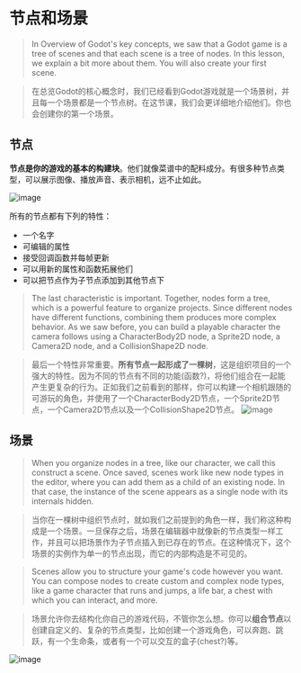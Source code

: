 # 节点和场景
> In Overview of Godot's key concepts, we saw that a Godot game is a tree of scenes and that each scene is a tree of nodes. In this lesson, we explain a bit more about them. You will also create your first scene.

> 在总览Godot的核心概念时，我们已经看到Godot游戏就是一个场景树，并且每一个场景都是一个节点树。在这节课，我们会更详细地介绍他们。你也会创建你的第一个场景。

## 节点
**节点是你的游戏的基本的构建块**。他们就像菜谱中的配料成分。有很多种节点类型，可以展示图像、播放声音、表示相机，远不止如此。

![image](https://github.com/bieyuanxi/godot_learning_docs/assets/103763399/920e34e6-337b-4aeb-9181-730446d663f1)

所有的节点都有下列的特性：
* 一个名字
* 可编辑的属性
* 接受回调函数并每帧更新
* 可以用新的属性和函数拓展他们
* 可以把节点作为子节点添加到其他节点下

> The last characteristic is important. Together, nodes form a tree, which is a powerful feature to organize projects. Since different nodes have different functions, combining them produces more complex behavior. As we saw before, you can build a playable character the camera follows using a CharacterBody2D node, a Sprite2D node, a Camera2D node, and a CollisionShape2D node.

> 最后一个特性非常重要。**所有节点一起形成了一棵树**，这是组织项目的一个强大的特性。因为不同的节点有不同的功能(函数?)，将他们组合在一起能产生更复杂的行为。正如我们之前看到的那样，你可以构建一个相机跟随的可游玩的角色，并使用了一个CharacterBody2D节点，一个Sprite2D节点，一个Camera2D节点以及一个CollisionShape2D节点。
![image](https://github.com/bieyuanxi/godot_learning_docs/assets/103763399/c7ffe270-62bb-4f63-8072-ff25aaa3188f)


## 场景
> When you organize nodes in a tree, like our character, we call this construct a scene. Once saved, scenes work like new node types in the editor, where you can add them as a child of an existing node. In that case, the instance of the scene appears as a single node with its internals hidden.

> 当你在一棵树中组织节点时，就如我们之前提到的角色一样，我们称这种构成是一个场景。一旦保存之后，场景在编辑器中就像新的节点类型一样工作，并且可以把场景作为子节点插入到已存在的节点。在这种情况下，这个场景的实例作为单一的节点出现，而它的内部构造是不可见的。

> Scenes allow you to structure your game's code however you want. You can compose nodes to create custom and complex node types, like a game character that runs and jumps, a life bar, a chest with which you can interact, and more.

> 场景允许你去结构化你自己的游戏代码，不管你怎么想。你可以**组合节点**以创建自定义的、复杂的节点类型，比如创建一个游戏角色，可以奔跑、跳跃，有一个生命条，或者有一个可以交互的盒子(chest?)等。

![image](https://github.com/bieyuanxi/godot_learning_docs/assets/103763399/5f9c351a-d55f-4220-b6b6-a918bc0dcd86)







